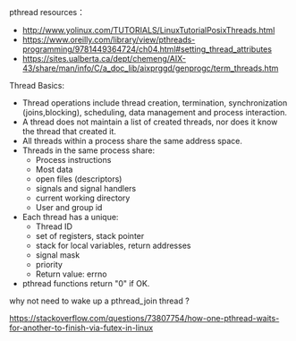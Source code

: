 pthread resources：

- http://www.yolinux.com/TUTORIALS/LinuxTutorialPosixThreads.html
- https://www.oreilly.com/library/view/pthreads-programming/9781449364724/ch04.html#setting_thread_attributes
- https://sites.ualberta.ca/dept/chemeng/AIX-43/share/man/info/C/a_doc_lib/aixprggd/genprogc/term_threads.htm

Thread Basics:

* Thread operations include thread creation, termination, synchronization (joins,blocking), scheduling, data management and process interaction.
* A thread does not maintain a list of created threads, nor does it know the thread that created it.
* All threads within a process share the same address space.
* Threads in the same process share:
  * Process instructions
  * Most data
  * open files (descriptors)
  * signals and signal handlers
  * current working directory
  * User and group id
* Each thread has a unique:
  * Thread ID
  * set of registers, stack pointer
  * stack for local variables, return addresses
  * signal mask
  * priority
  * Return value: errno
* pthread functions return "0" if OK.

why not need to wake up a pthread_join thread ?

https://stackoverflow.com/questions/73807754/how-one-pthread-waits-for-another-to-finish-via-futex-in-linux
